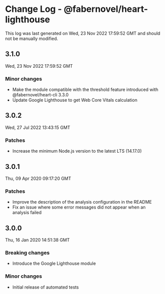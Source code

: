 # Change Log - @fabernovel/heart-lighthouse

This log was last generated on Wed, 23 Nov 2022 17:59:52 GMT and should not be manually modified.

## 3.1.0
Wed, 23 Nov 2022 17:59:52 GMT

### Minor changes

- Make the module compatible with the threshold feature introduced with @fabernovel/heart-cli 3.3.0
- Update Google Lighthouse to get Web Core Vitals calculation

## 3.0.2
Wed, 27 Jul 2022 13:43:15 GMT

### Patches

- Increase the minimum Node.js version to the latest LTS (14.17.0)

## 3.0.1
Thu, 09 Apr 2020 09:17:20 GMT

### Patches

- Improve the description of the analysis configuration in the README
- Fix an issue where some error messages did not appear when an analysis failed

## 3.0.0
Thu, 16 Jan 2020 14:51:38 GMT

### Breaking changes

- Introduce the Google Lighthouse module

### Minor changes

- Initial release of automated tests

